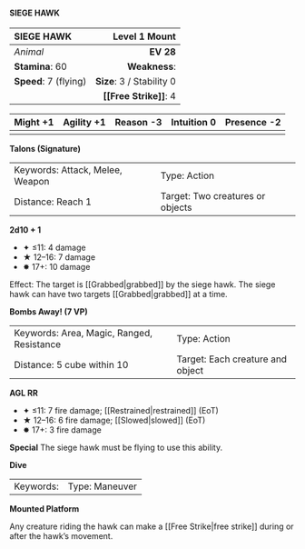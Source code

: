 #### SIEGE HAWK

| SIEGE HAWK            |         **Level 1 Mount** |
| :-------------------- | ------------------------: |
| *Animal*              |                 **EV 28** |
| **Stamina**: 60       |             **Weakness**: |
| **Speed**: 7 (flying) | **Size**: 3 / Stability 0 |
|                       |    **[[Free Strike]]**: 4 |

| **Might** +1 | **Agility** +1 | **Reason** -3 | **Intuition** 0 | **Presence** -2 |
| ------------ | -------------- | ------------- | --------------- | --------------- |
|              |                |               |                 |                 |

**Talons (Signature)**

|                                 |                                  |
| :------------------------------ | :------------------------------- |
| Keywords: Attack, Melee, Weapon | Type: Action                     |
| Distance: Reach 1               | Target: Two creatures or objects |

**2d10 + 1**

- ✦ ≤11: 4 damage
- ★ 12–16: 7 damage
- ✸ 17+: 10 damage

Effect: The target is [[Grabbed|grabbed]] by the siege hawk. The siege hawk can have two targets [[Grabbed|grabbed]] at a time.

**Bombs Away! (7 VP)**

|                                           |                                  |
| :---------------------------------------- | :------------------------------- |
| Keywords: Area, Magic, Ranged, Resistance | Type: Action                     |
| Distance: 5 cube within 10                | Target: Each creature and object |

**AGL RR**

- ✦ ≤11: 7 fire damage; [[Restrained|restrained]] (EoT)
- ★ 12–16: 6 fire damage; [[Slowed|slowed]] (EoT)
- ✸ 17+: 3 fire damage

**Special**
The siege hawk must be flying to use this ability.

**Dive**

|           |                |
| :-------- | :------------- |
| Keywords: | Type: Maneuver |

**Mounted Platform**

Any creature riding the hawk can make a [[Free Strike|free strike]] during or after the hawk’s movement.
